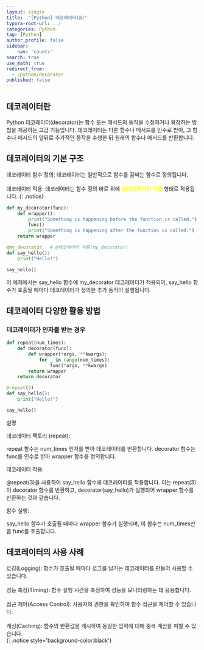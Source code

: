 ```yaml
---
layout: single
title:  "[Python] 데코레이터(@)"
typora-root-url: ../
categories: Python
tag: [Python]
author_profile: false
sidebar:
    nav: 'counts'
search: true
use_math: true
redirect_from:
  - /python/decorator
published: false
---
```


## 데코레이터란

Python 데코레이터(decorator)는 함수 또는 메서드의 동작을 수정하거나 확장하는 방법을 제공하는 고급 기능입니다. 데코레이터는 다른 함수나 메서드를 인수로 받아, 그 함수나 메서드의 앞뒤로 추가적인 동작을 수행한 뒤 원래의 함수나 메서드를 반환합니다.

## 데코레이터의 기본 구조

데코레이터 함수 정의: 데코레이터는 일반적으로 함수를 감싸는 함수로 정의됩니다.<br>
<br>
데코레이터 적용: 데코레이터는 함수 정의 바로 위에 <span style='color:yellow'>**@데코레이터 이름**</span> 형태로 적용됩니다.
{: .notice}

```python
def my_decorator(func):
    def wrapper():
        print("Something is happening before the function is called.")
        func()
        print("Something is happening after the function is called.")
    return wrapper

@my_decorator   # @데코레이터 이름(my_decorator)
def say_hello():
    print("Hello!")

say_hello()
```

이 예제에서는 say_hello 함수에 my_decorator 데코레이터가 적용되어, say_hello 함수가 호출될 때마다 데코레이터가 정의한 추가 동작이 실행됩니다.

## 데코레이터 다양한 활용 방법

### 데코레이터가 인자를 받는 경우

```python
def repeat(num_times):
    def decorator(func):
        def wrapper(*args, **kwargs):
            for _ in range(num_times):
                func(*args, **kwargs)
        return wrapper
    return decorator

@repeat(3)
def say_hello():
    print("Hello!")

say_hello()
```

설명

데코레이터 팩토리 (repeat):

repeat 함수는 num_times 인자를 받아 데코레이터를 반환합니다.
decorator 함수는 func를 인수로 받아 wrapper 함수를 정의합니다.

데코레이터 적용:

@repeat(3)을 사용하여 say_hello 함수에 데코레이터를 적용합니다. 이는 repeat(3)이 decorator 함수를 반환하고, decorator(say_hello)가 실행되어 wrapper 함수를 반환하는 것과 같습니다.

함수 실행:

say_hello 함수가 호출될 때마다 wrapper 함수가 실행되며, 이 함수는 num_times만큼 func를 호출합니다.

## 데코레이터의 사용 사례

로깅(Logging): 함수가 호출될 때마다 로그를 남기는 데코레이터를 만들어 사용할 수 있습니다.<br>
<br>
성능 측정(Timing): 함수 실행 시간을 측정하여 성능을 모니터링하는 데 유용합니다.<br>
<br>
접근 제어(Access Control): 사용자의 권한을 확인하여 함수 접근을 제어할 수 있습니다.<br>
<br>
캐싱(Caching): 함수의 반환값을 캐시하여 동일한 입력에 대해 중복 계산을 피할 수 있습니다.<br>
{: .notice style='background-color:black'}
